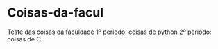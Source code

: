 # Coisas-da-facul
Teste das coisas da faculdade
1º periodo:
  coisas de python
2º periodo:
  coisas de C
